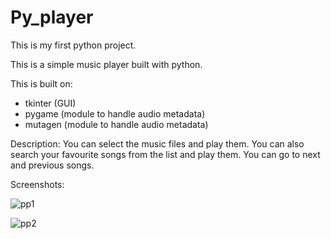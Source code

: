 # Py_player

This is my first python project.

This is a simple music player built with python.

This is built on:
  - tkinter (GUI)
  - pygame (module to handle audio metadata)
  - mutagen (module to handle audio metadata)
  
Description: 
  You can select the music files and play them. 
  You can also search your favourite songs from the list and play them. 
  You can go to next and previous songs.
  
  

Screenshots:


![pp1](https://user-images.githubusercontent.com/60143336/132359137-6b7a9b5e-1d9d-4030-bb76-4f0cc36fbb39.PNG)




![pp2](https://user-images.githubusercontent.com/60143336/132359163-686ec067-8e5a-4eec-a857-70ef71e3d0ad.PNG)
